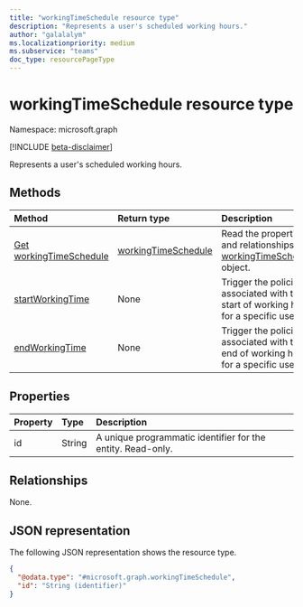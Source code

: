 ```yaml
---
title: "workingTimeSchedule resource type"
description: "Represents a user's scheduled working hours."
author: "galalalym"
ms.localizationpriority: medium
ms.subservice: "teams"
doc_type: resourcePageType
---
```


# workingTimeSchedule resource type

Namespace: microsoft.graph

[!INCLUDE [beta-disclaimer](../../includes/beta-disclaimer.md)]

Represents a user's scheduled working hours.

## Methods

|Method|Return type|Description|
|:---|:---|:---|
|[Get workingTimeSchedule](../api/workingtimeschedule-get.md)|[workingTimeSchedule](../resources/workingtimeschedule.md)|Read the properties and relationships of a [workingTimeSchedule](../resources/workingtimeschedule.md) object.|
|[startWorkingTime](../api/workingtimeschedule-startworkingtime.md)|None|Trigger the policies associated with the start of working hours for a specific user.|
|[endWorkingTime](../api/workingtimeschedule-endworkingtime.md)|None|Trigger the policies associated with the end of working hours for a specific user.|

## Properties

|Property|Type|Description|
|:---|:---|:---|
|id|String|A unique programmatic identifier for the entity. Read-only.|

## Relationships

None.

## JSON representation

The following JSON representation shows the resource type.
<!-- {
  "blockType": "resource",
  "keyProperty": "id",
  "@odata.type": "microsoft.graph.workingTimeSchedule",
  "openType": false
}
-->
``` json
{
  "@odata.type": "#microsoft.graph.workingTimeSchedule",
  "id": "String (identifier)"
}
```
